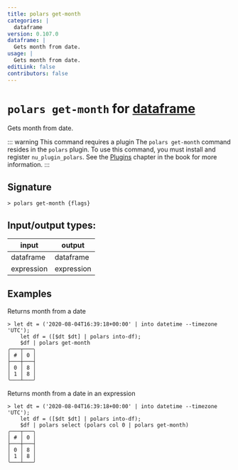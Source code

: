```yaml
---
title: polars get-month
categories: |
  dataframe
version: 0.107.0
dataframe: |
  Gets month from date.
usage: |
  Gets month from date.
editLink: false
contributors: false
---
```

<!-- This file is automatically generated. Please edit the command in https://github.com/nushell/nushell instead. -->

# `polars get-month` for [dataframe](/commands/categories/dataframe.md)

<div class='command-title'>Gets month from date.</div>

::: warning This command requires a plugin
The `polars get-month` command resides in the `polars` plugin.
To use this command, you must install and register `nu_plugin_polars`.
See the [Plugins](/book/plugins.html) chapter in the book for more information.
:::


## Signature

```> polars get-month {flags} ```


## Input/output types:

| input      | output     |
| ---------- | ---------- |
| dataframe  | dataframe  |
| expression | expression |
## Examples

Returns month from a date
```nu
> let dt = ('2020-08-04T16:39:18+00:00' | into datetime --timezone 'UTC');
    let df = ([$dt $dt] | polars into-df);
    $df | polars get-month
╭───┬───╮
│ # │ 0 │
├───┼───┤
│ 0 │ 8 │
│ 1 │ 8 │
╰───┴───╯

```

Returns month from a date in an expression
```nu
> let dt = ('2020-08-04T16:39:18+00:00' | into datetime --timezone 'UTC');
    let df = ([$dt $dt] | polars into-df);
    $df | polars select (polars col 0 | polars get-month)
╭───┬───╮
│ # │ 0 │
├───┼───┤
│ 0 │ 8 │
│ 1 │ 8 │
╰───┴───╯

```
